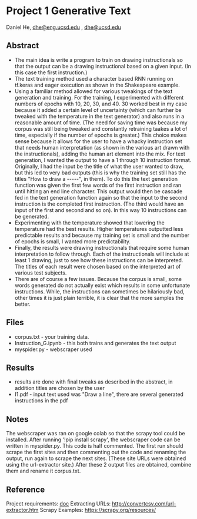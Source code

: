 # Project 1 Generative Text

Daniel He, dhe@eng.ucsd.edu , dhe@ucsd.edu

## Abstract

- The main idea is write a program to train on drawing instructionals so that the output can be a drawing instructional based on a given input. (In this case the first instruction.)
- The text training method used a character based RNN running on tf.keras and eager execution as shown in the Shakespeare example.
- Using a familiar method allowed for various tweakings of the text generation and training. For the training, I experimented with different numbers of epochs with 10, 20, 30, and 40. 30 worked best in my case because it added a certain level of uncertainty (which can further be tweaked with the temperature in the text generator) and also runs in a reasonable amount of time. (The need for saving time was because my corpus was still being tweaked and constantly retraining taakes a lot of time, especially if the number of epochs is greater.) This choice makes sense because it allows for the user to have a whacky instruction set that needs human interpretation (as shown in the various art drawn with the instructionals), adding the human art element into the mix. 
For text generation, I wanted the output to have a 1 through 10 instruction format. Originally, I had the input be the title of what the user wanted to draw, but this led to very bad outputs (this is why the training set still has the titles "How to draw a -----", in them). To do this the text generation function was given the first few words of the first instruction and ran until hitting an end line character. This output would then be cascade fed in the text generation function again so that the input to the second instruction is the completed first instruction. (The third would have an input of the first and second and so on). In this way 10 instructions can be generated. 
- Experimenting with the temperature showed that lowering the temperature had the best results. Higher temperatures outputted less predictable results and because my training set is small and the number of epochs is small, I wanted more predictability.
- Finally, the results were drawing instructionals that require some human interpretation to follow through. Each of the instructionals will include at least 1 drawing, just to see how these instructions can be interpreted. The titles of each result were chosen based on the interpreted art of various test subjects. 
- There are of course a few issues. Because the corpus is small, some words generated do not actually exist which results in some unfortunate instructions. While, the instructions can sometimes be hilariously bad, other times it is just plain terrible, it is clear that the more samples the better. 

## Files

- corpus.txt - your training data.
- Instruction_G.ipynb - this both trains and generates the text output
- myspider.py - webscraper used

## Results

- results are done with final tweaks as described in the abstract, in addition titles are chosen by the user
- I1.pdf - input text used was "Draw a line", there are several generated instructions in the pdf

## Notes

The webscraper was ran on google colab so that the scrapy tool could be installed. After running '!pip install scrapy', the webscraper code can be written in myspider.py. This code is half commented. The first run should scrape  the first sites and then commenting out the code and renaming the output, run again to scrape the next sites. (These site URLs were obtained using the url-extractor site.) After these 2 output files are obtained, combine them and rename it corpus.txt.

## Reference

Project requirements: [doc](https://docs.google.com/document/d/13ueceIyuUc4ATD7B-SFZK641MycFZ57eZ9n1lQ3Y1CM/edit?usp=sharing)
Extracting URLs: http://convertcsv.com/url-extractor.htm
Scrapy Examples: https://scrapy.org/resources/
